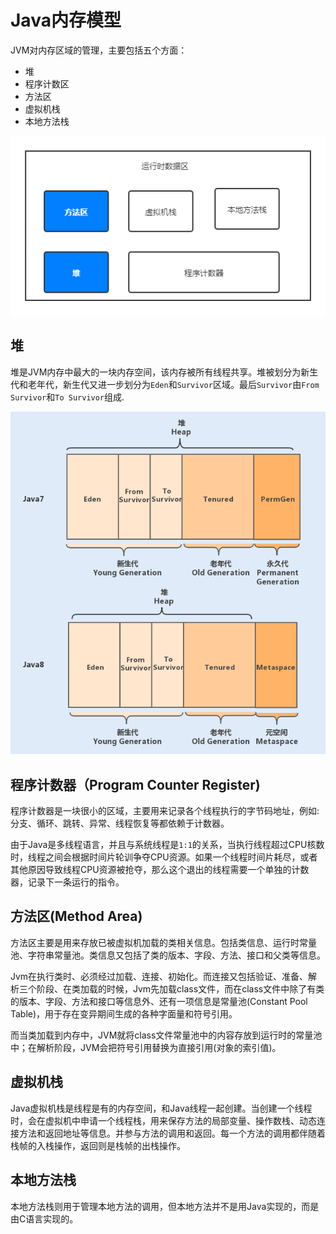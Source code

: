 # Java内存模型

JVM对内存区域的管理，主要包括五个方面：

- 堆
- 程序计数区
- 方法区
- 虚拟机栈
- 本地方法栈

![内存模型](.\内存模型.png)

## 堆

堆是JVM内存中最大的一块内存空间，该内存被所有线程共享。堆被划分为新生代和老年代，新生代又进一步划分为`Eden`和`Survivor`区域。最后`Survivor`由`From Survivor`和`To Survivor`组成.

![img](.\9906824978c891c86524f9394102de6c.png)

## 程序计数器（Program Counter Register)

程序计数器是一块很小的区域，主要用来记录各个线程执行的字节码地址，例如: 分支、循环、跳转、异常、线程恢复等都依赖于计数器。

由于Java是多线程语言，并且与系统线程是`1:1`的关系，当执行线程超过CPU核数时，线程之间会根据时间片轮训争夺CPU资源。如果一个线程时间片耗尽，或者其他原因导致线程CPU资源被抢夺，那么这个退出的线程需要一个单独的计数器，记录下一条运行的指令。

## 方法区(Method Area)

方法区主要是用来存放已被虚拟机加载的类相关信息。包括类信息、运行时常量池、字符串常量池。类信息又包括了类的版本、字段、方法、接口和父类等信息。

Jvm在执行类时、必须经过加载、连接、初始化。而连接又包括验证、准备、解析三个阶段、在类加载的时候，Jvm先加载class文件，而在class文件中除了有类的版本、字段、方法和接口等信息外、还有一项信息是常量池(Constant Pool Table)，用于存在变异期间生成的各种字面量和符号引用。

而当类加载到内存中，JVM就将class文件常量池中的内容存放到运行时的常量池中；在解析阶段，JVM会把符号引用替换为直接引用(对象的索引值)。

## 虚拟机栈

Java虚拟机栈是线程是有的内存空间，和Java线程一起创建。当创建一个线程时，会在虚拟机中申请一个线程栈，用来保存方法的局部变量、操作数栈、动态连接方法和返回地址等信息。并参与方法的调用和返回。每一个方法的调用都伴随着栈帧的入栈操作，返回则是栈帧的出栈操作。

## 本地方法栈

本地方法栈则用于管理本地方法的调用，但本地方法并不是用Java实现的，而是由C语言实现的。